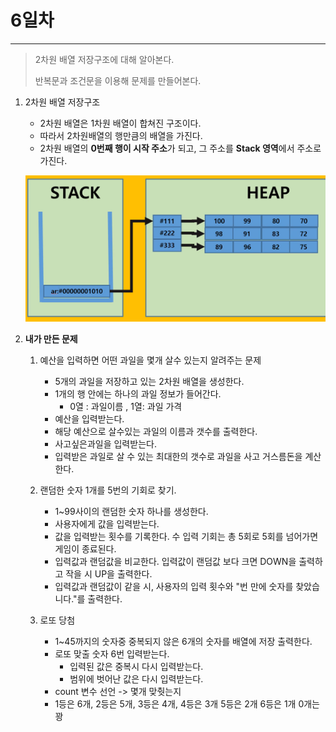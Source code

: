 # 6일차

---

> 2차원 배열 저장구조에 대해 알아본다.
>
> 반복문과 조건문을 이용해 문제를 만들어본다. 



1. 2차원 배열 저장구조 

   + 2차원 배열은 1차원 배열이 합쳐진 구조이다. 
   + 따라서 2차원배열의 행만큼의 배열을 가진다. 
   + 2차원 배열의 **0번째 행이 시작 주소**가 되고, 그 주소를 **Stack 영역**에서 주소로 가진다. 

   ![2차원배열 저장구조](Day06.assets/2차원배열저장구조.png)

2. **내가 만든 문제**

   1. 예산을 입력하면 어떤 과일을 몇개 살수 있는지 알려주는 문제

      + 5개의 과일을 저장하고 있는 2차원 배열을 생성한다. 
      + 1개의 행 안에는 하나의 과일 정보가 들어간다. 
        + 0열 : 과일이름 ,   1열: 과일 가격
      + 예산을 입력받는다. 
      + 해당 예산으로 살수있는 과일의 이름과 갯수를 출력한다. 
      + 사고싶은과일을 입력받는다. 
      + 입력받은 과일로 살 수 있는 최대한의 갯수로 과일을 사고 거스름돈을 계산한다. 
   2. 랜덤한 숫자 1개를 5번의 기회로 찾기.

      + 1~99사이의 랜덤한 숫자 하나를 생성한다.
      + 사용자에게 값을 입력받는다. 
      + 값을 입력받는 횟수를 기록한다. 수 입력 기회는 총 5회로 5회를 넘어가면 게임이 종료된다.
      + 입력값과 랜덤값을 비교한다. 입력값이 랜덤값 보다 크면 DOWN을 출력하고 작을 시 UP을 출력한다.
      + 입력값과 랜덤값이 같을 시, 사용자의 입력 횟수와 "번 만에 숫자를 찾았습니다."를 출력한다.
   3. 로또 당첨
      + 1~45까지의 숫자중 중복되지 않은 6개의 숫자를 배열에 저장 출력한다.
      + 로또 맞출 숫자 6번 입력받는다.
        + 입력된 값은 중복시 다시 입력받는다. 
        + 범위에 벗어난 값은 다시 입력받는다.
      + count 변수 선언 -> 몇개 맞췃는지 
      + 1등은 6개, 2등은 5개, 3등은 4개, 4등은 3개 5등은 2개 6등은 1개 0개는 꽝
